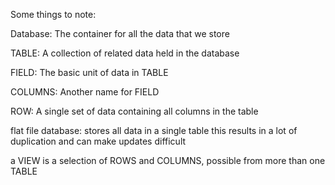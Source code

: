 Some things to note:

Database: The container for all the data that we store

TABLE: A collection of related data held in the database

FIELD: The basic unit of data in TABLE

COLUMNS: Another name for FIELD

ROW: A single set of data containing all columns in the table

flat file database: stores all data in a single table
        this results in a lot of duplication and can make updates difficult

a VIEW is a selection of ROWS and COLUMNS, possible from more than one TABLE
